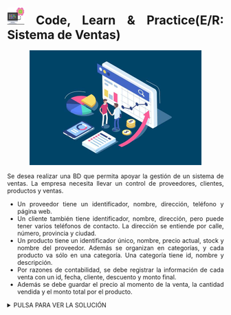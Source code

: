 <div align="justify">

# <img src=../../../../../images/computer.png width="40"> Code, Learn & Practice(E/R: Sistema de Ventas)


<div align="center">
<img src="img/sistema-ventas.png" width="400px"/>
</div>

Se desea realizar una BD que permita apoyar la gestión de un sistema de ventas. La empresa necesita llevar un control de proveedores, clientes, productos y ventas.

- Un proveedor tiene un identificador, nombre, dirección, teléfono y página web.
- Un cliente también tiene identificador, nombre, dirección, pero puede tener varios teléfonos de contacto. La dirección se entiende por calle, número, provincia y ciudad.
- Un producto tiene un identificador único, nombre, precio actual, stock y nombre del proveedor. Además se organizan en categorías, y cada producto va sólo en una categoría. Una categoría tiene id, nombre y descripción.
- Por razones de contabilidad, se debe registrar la información de cada venta con un id, fecha, cliente, descuento y monto final.
- Además se debe guardar el precio al momento de la venta, la cantidad vendida y el monto total por el producto.

<details>
      <summary>PULSA PARA VER LA SOLUCIÓN</summary>

  __Paso 1__:    
  </br>
  <img src="img/sistema-venta.drawio.png">
  </br>

  __Paso 2__:
  </br>
  <img src="img/sistema-venta-Paso-2.drawio.png">
  </br>
  
</details>

</div>